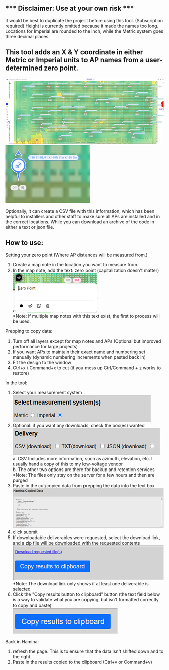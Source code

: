 ## *** Disclaimer: Use at your own risk ***
It would be best to duplicate the project before using this tool. (Subscription required)
Height is currently omitted because it made the names too long.
Locations for Imperial are rounded to the inch, while the Metric system goes three decimal places.

## This tool adds an X & Y coordinate in either Metric or Imperial units to AP names from a user-determined zero point. <br />
![alt text](https://github.com/improvewifi/haminaAP/blob/main/readme_images/map_with_ap_distances.png) <br />
![alt text](https://github.com/improvewifi/haminaAP/blob/main/readme_images/ap_name_with_distance.png) <br />

Optionally, it can create a CSV file with this information, which has been helpful to installers and other staff to make sure all APs are installed and in the correct locations. While you can download an archive of the code in either a text or json file.

## How to use:
Setting your zero point (Where AP distances will be measured from.)
  1. Create a map note in the location you want to measure from.
  2. In the map note, add the text: zero point (capitalization doesn't matter) <br />
  ![alt text](https://github.com/improvewifi/haminaAP/blob/main/readme_images/map_note.png) <br />
  *Note: If multiple map notes with this text exist, the first to process will be used.

Prepping to copy data:
  1. Turn off all layers except for map notes and APs (Optional but improved performance for large projects)
  2. If you want APs to maintain their exact name and numbering set manually (dynamic numbering increments when pasted back in)
  3. Fit the design to the window
  4. Ctrl+x / Command+x to cut  (if you mess up Ctrl/Command + z works to restore)

In the tool:
  1. Select your measurement system <br />
  ![alt text](https://github.com/improvewifi/haminaAP/blob/main/readme_images/measurement_system.png) <br /> 
  3. Optional: if you want any downloads, check the box(es) wanted <br />
  ![alt text](https://github.com/improvewifi/haminaAP/blob/main/readme_images/delivery.png) <br />
     a. CSV Includes more information, such as azimuth, elevation, etc. I usually hand a copy of this to my low-voltage vendor <br />
     b. The other two options are there for backup and retention services <br />
     *Note: The files only stay on the server for a few hours and then are purged
  4. Paste in the cut/copied data from prepping the data into the text box <br />
  ![alt text](https://github.com/improvewifi/haminaAP/blob/main/readme_images/paste_copied_data.png) <br />
  5. click submit
  6. If downloadable deliverables were requested, select the download link, and a zip file will be downloaded with the requested contents <br />
  ![alt text](https://github.com/improvewifi/haminaAP/blob/main/readme_images/download_link_shown.png) <br />
  *Note: The download link only shows if at least one deliverable is selected
  7. Click the "Copy results button to clipboard" button (the text field below is a way to validate what you are copying, but isn't formatted correctly to copy and paste) <br />
  ![alt text](https://github.com/improvewifi/haminaAP/blob/main/readme_images/copy_results_to_clipboard.png) <br />

Back in Hamina:
  1. refresh the page. This is to ensure that the data isn't shifted down and to the right
  2. Paste in the results copied to the clipboard (Ctrl+v or Command+v)
